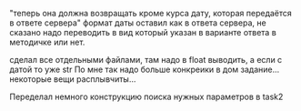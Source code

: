 "теперь она должна возвращать кроме курса дату, которая передаётся в ответе сервера" формат даты оставил как в ответа сервера, не сказано надо переводить в вид который указан в варианте ответа в методичке или нет.

сделал все отдельными файлами, там надо в float выводить, а если с датой то уже str
По мне так надо больше конкреики в дом задание... некоторые вещи расплывчиты... 

Переделал немного конструкцию поиска нужных параметров в task2
